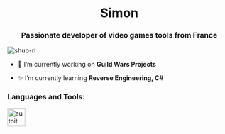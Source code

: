 <h1 align="center">Simon</h1>
<h3 align="center">Passionate developer of video games tools from France</h3>

<p align="left"> <img src="https://komarev.com/ghpvc/?username=shub-ri&label=Profile%20views&color=0e75b6&style=flat" alt="shub-ri" /> </p>

- 🔭 I’m currently working on **Guild Wars Projects**

- ✨ I’m currently learning **Reverse Engineering, C#**

<p align="left">
</p>

<h3 align="left">Languages and Tools:</h3>
<p align="left"> <a href="https://www.autoitscript.com/site/" target="_blank" rel="noreferrer"> <img src="https://seeklogo.com/images/A/autoit-logo-CC4B097310-seeklogo.com.png" alt="autoit" width="40" height="40"/> </a> </p>

